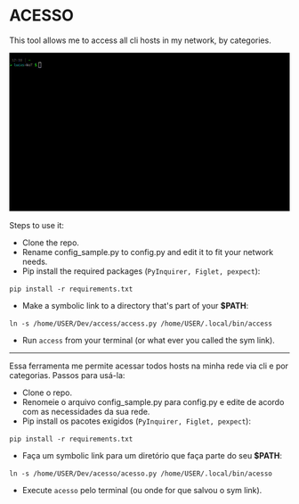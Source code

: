 # ACESSO
This tool allows me to access all cli hosts in my network, by categories.

![exemplo](gif/acesso.gif)

Steps to use it:

- Clone the repo.
- Rename config_sample.py to config.py and edit it to fit your network needs.
- Pip install the required packages (`PyInquirer, Figlet, pexpect`):

`pip install -r requirements.txt`
- Make a symbolic link to a directory that's part of your **$PATH**:

`ln -s /home/USER/Dev/access/access.py /home/USER/.local/bin/access`
- Run `access` from your terminal (or what ever you called the sym link).

---

Essa ferramenta me permite acessar todos hosts na minha rede via cli e por categorias.
Passos para usá-la:

- Clone o repo.
- Renomeie o arquivo config_sample.py para config.py e edite de acordo com as necessidades da sua rede.
- Pip install os pacotes exigidos (`PyInquirer, Figlet, pexpect`):

`pip install -r requirements.txt`
- Faça um symbolic link para um diretório que faça parte do seu **$PATH**:


`ln -s /home/USER/Dev/acesso/acesso.py /home/USER/.local/bin/acesso`
- Execute `acesso` pelo terminal (ou onde for que salvou o sym link).
